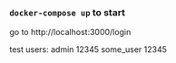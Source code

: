 
### `docker-compose up` to start

go to http://localhost:3000/login

test users:
    admin 12345
    some_user 12345
